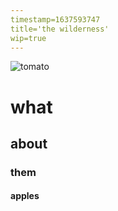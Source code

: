 ```yaml
---
timestamp=1637593747
title='the wilderness'
wip=true
---
```


![tomato](../assets/images/tomatoes.gif)
# what
## about
### them
#### apples
